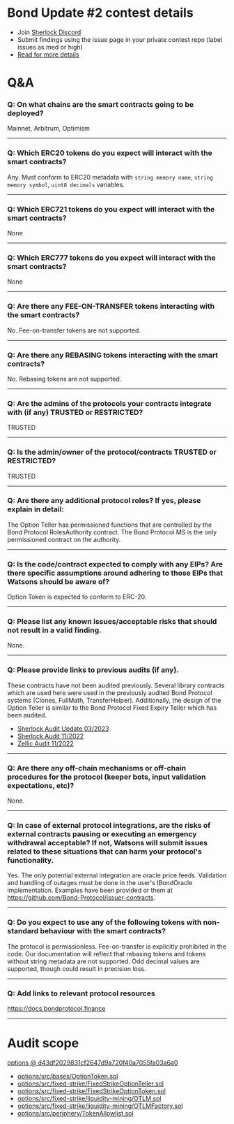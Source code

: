 
# Bond Update #2 contest details

- Join [Sherlock Discord](https://discord.gg/MABEWyASkp)
- Submit findings using the issue page in your private contest repo (label issues as med or high)
- [Read for more details](https://docs.sherlock.xyz/audits/watsons)

# Q&A

### Q: On what chains are the smart contracts going to be deployed?
Mainnet, Arbitrum, Optimism
___

### Q: Which ERC20 tokens do you expect will interact with the smart contracts? 
Any. Must conform to ERC20 metadata with `string memory name`, `string memory symbol`, `uint8 decimals` variables.
___

### Q: Which ERC721 tokens do you expect will interact with the smart contracts? 
None
___

### Q: Which ERC777 tokens do you expect will interact with the smart contracts? 
None
___

### Q: Are there any FEE-ON-TRANSFER tokens interacting with the smart contracts?

No. Fee-on-transfer tokens are not supported.
___

### Q: Are there any REBASING tokens interacting with the smart contracts?

No. Rebasing tokens are not supported.
___

### Q: Are the admins of the protocols your contracts integrate with (if any) TRUSTED or RESTRICTED?
TRUSTED
___

### Q: Is the admin/owner of the protocol/contracts TRUSTED or RESTRICTED?
TRUSTED
___

### Q: Are there any additional protocol roles? If yes, please explain in detail:
The Option Teller has permissioned functions that are controlled by the Bond Protocol RolesAuthority contract. The Bond Protocol MS is the only permissioned contract on the authority.
___

### Q: Is the code/contract expected to comply with any EIPs? Are there specific assumptions around adhering to those EIPs that Watsons should be aware of?
Option Token is expected to conform to ERC-20.
___

### Q: Please list any known issues/acceptable risks that should not result in a valid finding.
None.
___

### Q: Please provide links to previous audits (if any).
These contracts have not been audited previously. Several library contracts which are used here were used in the previously audited Bond Protocol systems (Clones, FullMath, TransferHelper). Additionally, the design of the Option Teller is similar to the Bond Protocol Fixed Expiry Teller which has been audited.
- [Sherlock Audit Update 03/2023](https://github.com/Bond-Protocol/bond-contracts/blob/master/audits/Sherlock/Bond_Protocol_Update_Audit_Report.pdf)
- [Sherlock Audit 11/2022](https://github.com/Bond-Protocol/bond-contracts/blob/master/audits/Sherlock/Bond_Final_Report.pdf)
- [Zellic Audit 11/2022](https://github.com/Bond-Protocol/bond-contracts/blob/master/audits/Zellic/Bond%20Protocol%20Threat%20Model.pdf)
___

### Q: Are there any off-chain mechanisms or off-chain procedures for the protocol (keeper bots, input validation expectations, etc)?
None.
___

### Q: In case of external protocol integrations, are the risks of external contracts pausing or executing an emergency withdrawal acceptable? If not, Watsons will submit issues related to these situations that can harm your protocol's functionality.
Yes. The only potential external integration are oracle price feeds. Validation and handling of outages must be done in the user's IBondOracle implementation. Examples have been provided or them at https://github.com/Bond-Protocol/issuer-contracts.
___

### Q: Do you expect to use any of the following tokens with non-standard behaviour with the smart contracts?
The protocol is permissionless. Fee-on-transfer is explicitly prohibited in the code. Our documentation will reflect that rebasing tokens and tokens without string metadata are not supported. Odd decimal values are supported, though could result in precision loss. 
___

### Q: Add links to relevant protocol resources
https://docs.bondprotocol.finance
___



# Audit scope


[options @ d43df2029831cf2647d9a720f40a7055fa03a6a0](https://github.com/Bond-Protocol/options/tree/d43df2029831cf2647d9a720f40a7055fa03a6a0)
- [options/src/bases/OptionToken.sol](options/src/bases/OptionToken.sol)
- [options/src/fixed-strike/FixedStrikeOptionTeller.sol](options/src/fixed-strike/FixedStrikeOptionTeller.sol)
- [options/src/fixed-strike/FixedStrikeOptionToken.sol](options/src/fixed-strike/FixedStrikeOptionToken.sol)
- [options/src/fixed-strike/liquidity-mining/OTLM.sol](options/src/fixed-strike/liquidity-mining/OTLM.sol)
- [options/src/fixed-strike/liquidity-mining/OTLMFactory.sol](options/src/fixed-strike/liquidity-mining/OTLMFactory.sol)
- [options/src/periphery/TokenAllowlist.sol](options/src/periphery/TokenAllowlist.sol)


